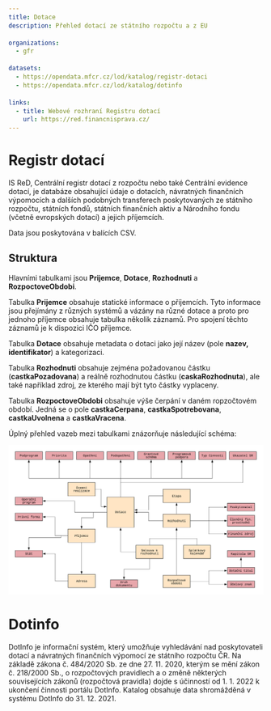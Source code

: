 ```yaml
---
title: Dotace
description: Přehled dotací ze státního rozpočtu a z EU

organizations:
  - gfr

datasets:
  - https://opendata.mfcr.cz/lod/katalog/registr-dotaci
  - https://opendata.mfcr.cz/lod/katalog/dotinfo

links:
  - title: Webové rozhraní Registru dotací
    url: https://red.financnisprava.cz/
---
```


# Registr dotací

IS ReD, Centrální registr dotací z rozpočtu nebo také Centrální evidence dotací, je databáze obsahující údaje o dotacích, návratných finančních výpomocích a dalších podobných transferech poskytovaných ze státního rozpočtu, státních fondů, státních finančních aktiv a Národního fondu (včetně evropských dotací) a jejich příjemcích.

Data jsou poskytována v balících CSV.

## Struktura

Hlavními tabulkami jsou **Prijemce**, **Dotace**, **Rozhodnuti** a **RozpoctoveObdobi**.

Tabulka **Prijemce** obsahuje statické informace o příjemcích. Tyto informace jsou přejímány z různých systémů a vázány na různé dotace a proto pro jednoho příjemce obsahuje tabulka několik záznamů. Pro spojení těchto záznamů je k dispozici IČO příjemce. 

Tabulka **Dotace** obsahuje metadata o dotaci jako její název (pole **nazev, identifikator**) a kategorizaci.

Tabulka **Rozhodnuti** obsahuje zejména požadovanou částku (**castkaPozadovana**) a reálně rozho&shy;dnutou částku (**caskaRozhodnuta**), ale také například zdroj, ze kterého mají být tyto částky vyplaceny.

Tabulka **RozpoctoveObdobi** obsahuje výše čerpání v daném ropzočtovém období. Jedná se o pole **castkaCerpana**, **castkaSpotrebovana**, **castkaUvolnena** a **castkaVracena**.

Úplný přehled vazeb mezi tabulkami znázorňuje následující schéma:

[![Struktura Registru dotací](/assets/content/topics/ReD.png)](/assets/content/topics/ReD.png)

# Dotinfo

DotInfo je informační systém, který umožňuje vyhledávání nad poskytovateli dotací a návratných finančních výpomocí ze státního rozpočtu ČR. Na základě zákona č. 484/2020 Sb. ze dne 27. 11. 2020, kterým se mění zákon č. 218/2000 Sb., o rozpočtových pravidlech a o změně některých souvisejících zákonů (rozpočtová pravidla) dojde s účinností od 1. 1. 2022 k ukončení činnosti portálu DotInfo. Katalog obsahuje data shromážděná v systému DotInfo do 31. 12. 2021.
